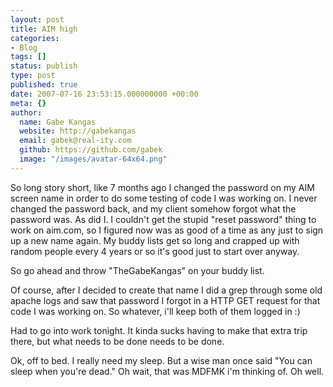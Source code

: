 ```yaml
---
layout: post
title: AIM high
categories:
- Blog
tags: []
status: publish
type: post
published: true
date: 2007-07-16 23:53:15.000000000 +00:00
meta: {}
author:
  name: Gabe Kangas
  website: http://gabekangas
  email: gabek@real-ity.com
  github: https://github.com/gabek
  image: "/images/avatar-64x64.png"
---
```

So long story short, like 7 months ago I changed the password on my AIM screen name in order to do some testing of code I was working on. I never changed the password back, and my client somehow forgot what the password was. As did I. I couldn\'t get the stupid \"reset password\" thing to work on aim.com, so I figured now was as good of a time as any just to sign up a new name again. My buddy lists get so long and crapped up with random people every 4 years or so it\'s good just to start over anyway.

So go ahead and throw \"TheGabeKangas\" on your buddy list.

Of course, after I decided to create that name I did a grep through some old apache logs and saw that password I forgot in a HTTP GET request for that code I was working on. So whatever, i\'ll keep both of them logged in :)

Had to go into work tonight. It kinda sucks having to make that extra trip there, but what needs to be done needs to be done.

Ok, off to bed. I really need my sleep. But a wise man once said \"You can sleep when you\'re dead.\" Oh wait, that was MDFMK i\'m thinking of.  Oh well.
